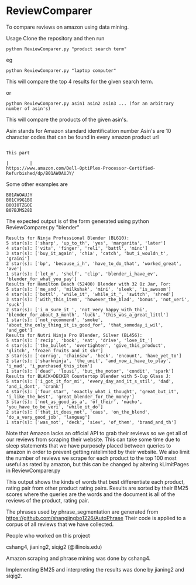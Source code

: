# ReviewComparer
To compare reviews on amazon using data mining.

Usage
Clone the repository and then run
```
python ReviewComparer.py "product search term"
```
eg
```
python ReviewComparer.py "laptop computer"
```
This will compare the top 4 results for the given search term.

or
```
python ReviewComparer.py asin1 asin2 asin3 ... (for an arbitrary number of asin's)
```
This will compare the products of the given asin's.

Asin stands for Amazon standard identification number
Asin's are 10 character codes that can be found in every amazon product url
```
                                                                        This part
                                                                        |        |    
https://www.amazon.com/Dell-OptiPlex-Processor-Certified-Refurbished/dp/B01AWOAUJY/
```

Some other examples are
```
B01AWOAUJY
B01CV9G1BO
B00IOTZGOE
B07BJMS28D
```

The expected output is of the form
generated using
python ReviewComparer.py "blender"

```
Results for Ninja Professional Blender (BL610):
5 star(s): ['sharp', 'up_to_th', 'yes', 'margarita', 'later']
4 star(s): ['vita', 'finger', 'reli', 'battl', 'minc']
3 star(s): ['buy_it_again', 'chia', 'catch', 'but_i_wouldn_t', 'graini']
2 star(s): ['bp', 'because_i_h', 'have_to_do_that', 'worked_great', 'ave']
1 star(s): ['let_m', 'shelf', 'clip', 'blender_i_have_ev', 'blender_for_what_you_pay']
Results for Hamilton Beach (52400) Blender with 32 Oz Jar, For:
5 star(s): ['me_and', 'milkshak', 'mini', 'sleek', 'is_awesom']
4 star(s): ['bottl', 'while_it', 'while_it_', 'switch', 'shred']
3 star(s): ['with_this_item', 'however_the_blad', 'bonus', 'not_veri', 'suck']
2 star(s): ['i_m_sure_it_', 'not_very_happy_with_thi', 'blender_for_about_3_month', 'luck', 'this_was_a_great_littl']
1 star(s): ['not_recommend', 'smoke', 'about_the_only_thing_it_is_good_for', 'that_someday_i_wil', 'and_got']
Results for Nutri Ninja Pro Blender, Silver (BL456):
5 star(s): ['recip', 'book', 'eat', 'drive', 'love_it_']
4 star(s): ['the_bullet', 'overtighten', 'give_this_product', 'glitch', 'frozen_fruits_and_it_shr']
3 star(s): ['corrug', 'chainsaw', 'heck', 'encount', 'have_yet_to']
2 star(s): ['sharkninja', 'the_unit', 'and_now_i_have_to_play', 'i_mad', 'i_purchased_this_item']
1 star(s): ['dead', 'lousi', 'but_the_motor', 'condit', 'spark']
Results for BLACK+DECKER Countertop Blender with 5-Cup Glass J:
5 star(s): ['i_got_it_for_mi', 'every_day_and_it_s_stil', 'dad', 'and_i_dont', 'crank']
4 star(s): ['four_star', 'exactly_what_i_thought', 'great_but_it', 'i_like_the_best', 'great_blender_for_the_money']
3 star(s): ['not_as_good_as_a', 'of_their', 'macho', 'you_have_to_be_veri', 'while_it_do']
2 star(s): ['that_it_does_not', 'caus', 'on_the_blend', 'do_a_very_good_job', 'languag']
1 star(s): ['was_not', 'deck', 'siev', 'of_them', 'brand_and_th']
```


Note that Amazon lacks an official API to grab their reviews so we get all of our reviews from scraping their website. This can take some time due to sleep statements that we have purposely placed between queries to amazon in order to prevent getting ratelimited by their website. We also limit the number of reviews we scrape for each product to the top 100 most useful as rated by amazon, but this can be changed by altering kLimitPages in ReviewComparer.py 

This output shows the kinds of words that best differentiate each product, rating pair from other product rating pairs.
Results are sorted by their BM25 scores where the queries are the words and the document is all of the reviews of the product, rating pair.

The phrases used by phrase_segmentation are generated from https://github.com/shangjingbo1226/AutoPhrase
Their code is applied to a corpus of all reviews that we have collected.

People who worked on this project

cshang4, jianing2, siqig2 (@illinois.edu)

Amazon scraping and phrase mining was done by cshang4.

Implementing BM25 and interpreting the results was done by jianing2 and siqig2.




